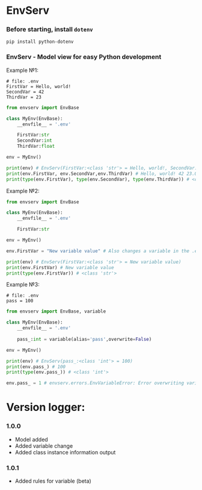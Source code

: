 # EnvServ

###  Before starting, install ```dotenv```
```console
pip install python-dotenv
```

### EnvServ - Model view for easy Python development

Example №1:

```env
# file: .env
FirstVar = Hello, world!
SecondVar = 42
ThirdVar = 23
```

```python
from envserv import EnvBase

class MyEnv(EnvBase):
    __envfile__ = '.env'

    FirstVar:str
    SecondVar:int
    ThirdVar:float

env = MyEnv()

print(env) # EnvServ(FirstVar:<class 'str'> = Hello, world!, SecondVar:<class 'int'> = 42, ThirdVar:<class 'float'> = 23.0)
print(env.FirstVar, env.SecondVar,env.ThirdVar) # Hello, world! 42 23.0
print(type(env.FirstVar), type(env.SecondVar), type(env.ThirdVar)) # <class 'str'> <class 'int'> <class 'float'>
```

Example №2:
```python
from envserv import EnvBase

class MyEnv(EnvBase):
    __envfile__ = '.env'

    FirstVar:str

env = MyEnv()

env.FirstVar = "New variable value" # Also changes a variable in the .env file

print(env) # EnvServ(FirstVar:<class 'str'> = New variable value)
print(env.FirstVar) # New variable value
print(type(env.FirstVar)) # <class 'str'>
```

Example №3:
```env
# file: .env
pass = 100
```
```python
from envserv import EnvBase, variable

class MyEnv(EnvBase):
    __envfile__ = '.env'
    
    pass_:int = variable(alias='pass',overwrite=False)

env = MyEnv()

print(env) # EnvServ(pass_:<class 'int'> = 100)
print(env.pass_) # 100
print(type(env.pass_)) # <class 'int'>

env.pass_ = 1 # envserv.errors.EnvVariableError: Error overwriting variable pass_: It cannot be overwritten
```

# Version logger:

### 1.0.0
* Model added
* Added variable change
* Added class instance information output

### 1.0.1
* Added rules for variable (beta)

